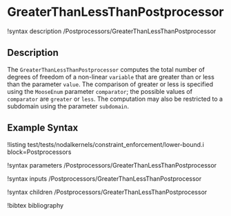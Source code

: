 # GreaterThanLessThanPostprocessor

!syntax description /Postprocessors/GreaterThanLessThanPostprocessor

## Description

The `GreaterThanLessThanPostprocessor` computes the total number of degrees of
freedom of a non-linear `variable` that are greater than or less than the
parameter `value`. The comparison of greater or less is specified using the
`MooseEnum` parameter `comparator`; the possible values of `comparator` are
`greater` or `less`. The computation may also be restricted to a subdomain using
the parameter `subdomain`.

## Example Syntax

!listing test/tests/nodalkernels/constraint_enforcement/lower-bound.i block=Postprocessors

!syntax parameters /Postprocessors/GreaterThanLessThanPostprocessor

!syntax inputs /Postprocessors/GreaterThanLessThanPostprocessor

!syntax children /Postprocessors/GreaterThanLessThanPostprocessor

!bibtex bibliography
